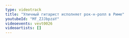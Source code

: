 ```yaml
---
type: videotrack
title: "Уличный гитарист исполняет рок-н-ролл в Риме"
youtubeId: "Mf_ZJJbpzaY"
videoevents: vevt0026
videoartists: []
---
```

